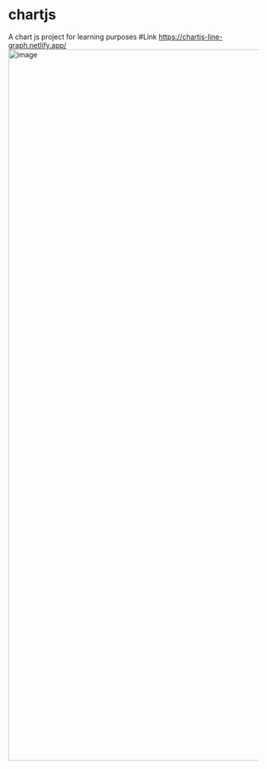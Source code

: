 # chartjs
A chart js project for learning purposes
#Link
https://chartjs-line-graph.netlify.app/
<img width="1428" alt="image" src="https://user-images.githubusercontent.com/25538870/198917373-b257cb3a-d070-40df-87a8-2016d14e24e9.png">

